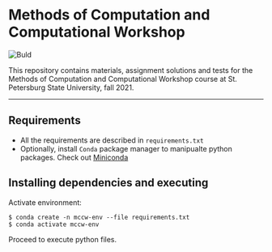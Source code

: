 # Methods of Computation and Computational Workshop

![Buld](https://github.com/bahbyega/MCCW-2021/actions/workflows/build.yml/badge.svg)

This repository contains materials, assignment solutions and tests for the Methods of Computation and Computational Workshop course at St. Petersburg State University, fall 2021.

---

## Requirements
- All the requirements are described in `requirements.txt`
- Optionally, install `Conda` package manager to manipualte python packages. Check out [Miniconda](https://docs.conda.io/en/latest/miniconda.html)

## Installing dependencies and executing
Activate environment:
```
$ conda create -n mccw-env --file requirements.txt
$ conda activate mccw-env
```

Proceed to execute python files.
